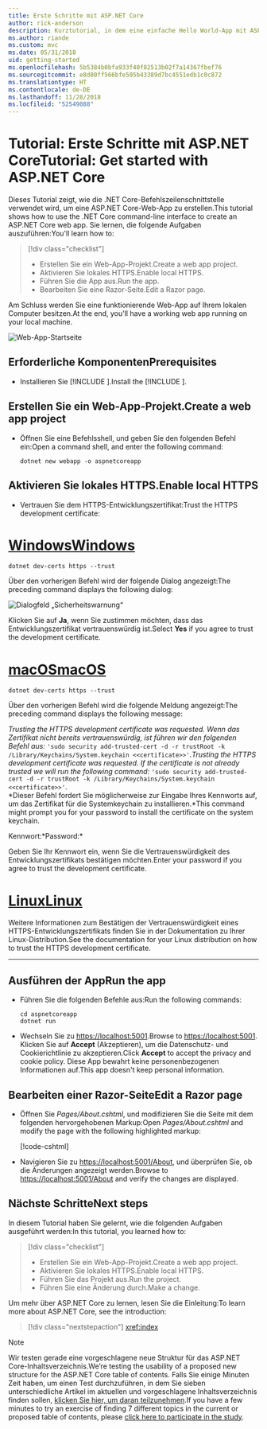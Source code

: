 ```yaml
---
title: Erste Schritte mit ASP.NET Core
author: rick-anderson
description: Kurztutorial, in dem eine einfache Hello World-App mit ASP.NET Core erstellt und ausgeführt wird.
ms.author: riande
ms.custom: mvc
ms.date: 05/31/2018
uid: getting-started
ms.openlocfilehash: 5b5384b0bfa933f40f82513b02f7a14367fbef76
ms.sourcegitcommit: e8d80ff566bfe505b43389d7bc4551edb1c0c872
ms.translationtype: HT
ms.contentlocale: de-DE
ms.lasthandoff: 11/28/2018
ms.locfileid: "52549088"
---
```

# <a name="tutorial-get-started-with-aspnet-core"></a><span data-ttu-id="1d4a2-103">Tutorial: Erste Schritte mit ASP.NET Core</span><span class="sxs-lookup"><span data-stu-id="1d4a2-103">Tutorial: Get started with ASP.NET Core</span></span>

<span data-ttu-id="1d4a2-104">Dieses Tutorial zeigt, wie die .NET Core-Befehlszeilenschnittstelle verwendet wird, um eine ASP.NET Core-Web-App zu erstellen.</span><span class="sxs-lookup"><span data-stu-id="1d4a2-104">This tutorial shows how to use the .NET Core command-line interface to create an ASP.NET Core web app.</span></span> <span data-ttu-id="1d4a2-105">Sie lernen, die folgende Aufgaben auszuführen:</span><span class="sxs-lookup"><span data-stu-id="1d4a2-105">You'll learn how to:</span></span>

> [!div class="checklist"]
> * <span data-ttu-id="1d4a2-106">Erstellen Sie ein Web-App-Projekt.</span><span class="sxs-lookup"><span data-stu-id="1d4a2-106">Create a web app project.</span></span>
> * <span data-ttu-id="1d4a2-107">Aktivieren Sie lokales HTTPS.</span><span class="sxs-lookup"><span data-stu-id="1d4a2-107">Enable local HTTPS.</span></span>
> * <span data-ttu-id="1d4a2-108">Führen Sie die App aus.</span><span class="sxs-lookup"><span data-stu-id="1d4a2-108">Run the app.</span></span>
> * <span data-ttu-id="1d4a2-109">Bearbeiten Sie eine Razor-Seite.</span><span class="sxs-lookup"><span data-stu-id="1d4a2-109">Edit a Razor page.</span></span>

<span data-ttu-id="1d4a2-110">Am Schluss werden Sie eine funktionierende Web-App auf Ihrem lokalen Computer besitzen.</span><span class="sxs-lookup"><span data-stu-id="1d4a2-110">At the end, you'll have a working web app running on your local machine.</span></span>

![Web-App-Startseite](_static/home-page.png)


## <a name="prerequisites"></a><span data-ttu-id="1d4a2-112">Erforderliche Komponenten</span><span class="sxs-lookup"><span data-stu-id="1d4a2-112">Prerequisites</span></span>

* <span data-ttu-id="1d4a2-113">Installieren Sie [!INCLUDE [](~/includes/2.1-SDK.md)].</span><span class="sxs-lookup"><span data-stu-id="1d4a2-113">Install the [!INCLUDE [](~/includes/2.1-SDK.md)].</span></span>

## <a name="create-a-web-app-project"></a><span data-ttu-id="1d4a2-114">Erstellen Sie ein Web-App-Projekt.</span><span class="sxs-lookup"><span data-stu-id="1d4a2-114">Create a web app project</span></span>

* <span data-ttu-id="1d4a2-115">Öffnen Sie eine Befehlsshell, und geben Sie den folgenden Befehl ein:</span><span class="sxs-lookup"><span data-stu-id="1d4a2-115">Open a command shell, and enter the following command:</span></span>

   ```console
   dotnet new webapp -o aspnetcoreapp
   ```

## <a name="enable-local-https"></a><span data-ttu-id="1d4a2-116">Aktivieren Sie lokales HTTPS.</span><span class="sxs-lookup"><span data-stu-id="1d4a2-116">Enable local HTTPS</span></span>

* <span data-ttu-id="1d4a2-117">Vertrauen Sie dem HTTPS-Entwicklungszertifikat:</span><span class="sxs-lookup"><span data-stu-id="1d4a2-117">Trust the HTTPS development certificate:</span></span>

# <a name="windowstabwindows"></a>[<span data-ttu-id="1d4a2-118">Windows</span><span class="sxs-lookup"><span data-stu-id="1d4a2-118">Windows</span></span>](#tab/windows)

  ```console
  dotnet dev-certs https --trust
  ```

  <span data-ttu-id="1d4a2-119">Über den vorherigen Befehl wird der folgende Dialog angezeigt:</span><span class="sxs-lookup"><span data-stu-id="1d4a2-119">The preceding command displays the following dialog:</span></span>

  ![Dialogfeld „Sicherheitswarnung“](_static/cert.png)

  <span data-ttu-id="1d4a2-121">Klicken Sie auf **Ja**, wenn Sie zustimmen möchten, dass das Entwicklungszertifikat vertrauenswürdig ist.</span><span class="sxs-lookup"><span data-stu-id="1d4a2-121">Select **Yes** if you agree to trust the development certificate.</span></span>

# <a name="macostabmacos"></a>[<span data-ttu-id="1d4a2-122">macOS</span><span class="sxs-lookup"><span data-stu-id="1d4a2-122">macOS</span></span>](#tab/macos)

  ```console
  dotnet dev-certs https --trust
  ```

  <span data-ttu-id="1d4a2-123">Über den vorherigen Befehl wird die folgende Meldung angezeigt:</span><span class="sxs-lookup"><span data-stu-id="1d4a2-123">The preceding command displays the following message:</span></span>

  <span data-ttu-id="1d4a2-124">*Trusting the HTTPS development certificate was requested. Wenn das Zertifikat nicht bereits vertrauenswürdig, ist führen wir den folgenden Befehl aus:*  `'sudo security add-trusted-cert -d -r trustRoot -k /Library/Keychains/System.keychain <<certificate>>'`.</span><span class="sxs-lookup"><span data-stu-id="1d4a2-124">*Trusting the HTTPS development certificate was requested. If the certificate is not already trusted we will run the following command:* `'sudo security add-trusted-cert -d -r trustRoot -k /Library/Keychains/System.keychain <<certificate>>'`.</span></span>  
  <span data-ttu-id="1d4a2-125">\*Dieser Befehl fordert Sie möglicherweise zur Eingabe Ihres Kennworts auf, um das Zertifikat für die Systemkeychain zu installieren.</span><span class="sxs-lookup"><span data-stu-id="1d4a2-125">\*This command might prompt you for your password to install the certificate on the system keychain.</span></span>
  
  <span data-ttu-id="1d4a2-126">Kennwort:\*</span><span class="sxs-lookup"><span data-stu-id="1d4a2-126">Password:\*</span></span>

  <span data-ttu-id="1d4a2-127">Geben Sie Ihr Kennwort ein, wenn Sie die Vertrauenswürdigkeit des Entwicklungszertifikats bestätigen möchten.</span><span class="sxs-lookup"><span data-stu-id="1d4a2-127">Enter your password if you agree to trust the development certificate.</span></span>

# <a name="linuxtablinux"></a>[<span data-ttu-id="1d4a2-128">Linux</span><span class="sxs-lookup"><span data-stu-id="1d4a2-128">Linux</span></span>](#tab/linux)

  <span data-ttu-id="1d4a2-129">Weitere Informationen zum Bestätigen der Vertrauenswürdigkeit eines HTTPS-Entwicklungszertifikats finden Sie in der Dokumentation zu Ihrer Linux-Distribution.</span><span class="sxs-lookup"><span data-stu-id="1d4a2-129">See the documentation for your Linux distribution on how to trust the HTTPS development certificate.</span></span>
   
---

## <a name="run-the-app"></a><span data-ttu-id="1d4a2-130">Ausführen der App</span><span class="sxs-lookup"><span data-stu-id="1d4a2-130">Run the app</span></span>

* <span data-ttu-id="1d4a2-131">Führen Sie die folgenden Befehle aus:</span><span class="sxs-lookup"><span data-stu-id="1d4a2-131">Run the following commands:</span></span>

   ```console
   cd aspnetcoreapp
   dotnet run
   ```

* <span data-ttu-id="1d4a2-132">Wechseln Sie zu [https://localhost:5001](https://localhost:5001).</span><span class="sxs-lookup"><span data-stu-id="1d4a2-132">Browse to [https://localhost:5001](https://localhost:5001).</span></span> <span data-ttu-id="1d4a2-133">Klicken Sie auf **Accept** (Akzeptieren), um die Datenschutz- und Cookierichtlinie zu akzeptieren.</span><span class="sxs-lookup"><span data-stu-id="1d4a2-133">Click **Accept** to accept the privacy and cookie policy.</span></span> <span data-ttu-id="1d4a2-134">Diese App bewahrt keine personenbezogenen Informationen auf.</span><span class="sxs-lookup"><span data-stu-id="1d4a2-134">This app doesn't keep personal information.</span></span>

## <a name="edit-a-razor-page"></a><span data-ttu-id="1d4a2-135">Bearbeiten einer Razor-Seite</span><span class="sxs-lookup"><span data-stu-id="1d4a2-135">Edit a Razor page</span></span>

* <span data-ttu-id="1d4a2-136">Öffnen Sie *Pages/About.cshtml*, und modifizieren Sie die Seite mit dem folgenden hervorgehobenen Markup:</span><span class="sxs-lookup"><span data-stu-id="1d4a2-136">Open *Pages/About.cshtml* and modify the page with the following highlighted markup:</span></span>

   [!code-cshtml[](sample/getting-started/about.cshtml?highlight=9)]

* <span data-ttu-id="1d4a2-137">Navigieren Sie zu [https://localhost:5001/About](https://localhost:5001/About), und überprüfen Sie, ob die Änderungen angezeigt werden.</span><span class="sxs-lookup"><span data-stu-id="1d4a2-137">Browse to [https://localhost:5001/About](https://localhost:5001/About) and verify the changes are displayed.</span></span>

## <a name="next-steps"></a><span data-ttu-id="1d4a2-138">Nächste Schritte</span><span class="sxs-lookup"><span data-stu-id="1d4a2-138">Next steps</span></span>

<span data-ttu-id="1d4a2-139">In diesem Tutorial haben Sie gelernt, wie die folgenden Aufgaben ausgeführt werden:</span><span class="sxs-lookup"><span data-stu-id="1d4a2-139">In this tutorial, you learned how to:</span></span>

> [!div class="checklist"]
> * <span data-ttu-id="1d4a2-140">Erstellen Sie ein Web-App-Projekt.</span><span class="sxs-lookup"><span data-stu-id="1d4a2-140">Create a web app project.</span></span>
> * <span data-ttu-id="1d4a2-141">Aktivieren Sie lokales HTTPS.</span><span class="sxs-lookup"><span data-stu-id="1d4a2-141">Enable local HTTPS.</span></span>
> * <span data-ttu-id="1d4a2-142">Führen Sie das Projekt aus.</span><span class="sxs-lookup"><span data-stu-id="1d4a2-142">Run the project.</span></span>
> * <span data-ttu-id="1d4a2-143">Führen Sie eine Änderung durch.</span><span class="sxs-lookup"><span data-stu-id="1d4a2-143">Make a change.</span></span>

<span data-ttu-id="1d4a2-144">Um mehr über ASP.NET Core zu lernen, lesen Sie die Einleitung:</span><span class="sxs-lookup"><span data-stu-id="1d4a2-144">To learn more about ASP.NET Core, see the introduction:</span></span>

> [!div class="nextstepaction"]
> <xref:index>



> [!NOTE]
> <span data-ttu-id="1d4a2-145">Wir testen gerade eine vorgeschlagene neue Struktur für das ASP.NET Core-Inhaltsverzeichnis.</span><span class="sxs-lookup"><span data-stu-id="1d4a2-145">We’re testing the usability of a proposed new structure for the ASP.NET Core table of contents.</span></span>  <span data-ttu-id="1d4a2-146">Falls Sie einige Minuten Zeit haben, um einen Test durchzuführen, in dem Sie sieben unterschiedliche Artikel im aktuellen und vorgeschlagene Inhaltsverzeichnis finden sollen, [klicken Sie hier, um daran teilzunehmen](https://dpk4xbh5.optimalworkshop.com/treejack/rps16hd5).</span><span class="sxs-lookup"><span data-stu-id="1d4a2-146">If you have a few minutes to try an exercise of finding 7 different topics in the current or proposed table of contents, please [click here to participate in the study](https://dpk4xbh5.optimalworkshop.com/treejack/rps16hd5).</span></span>